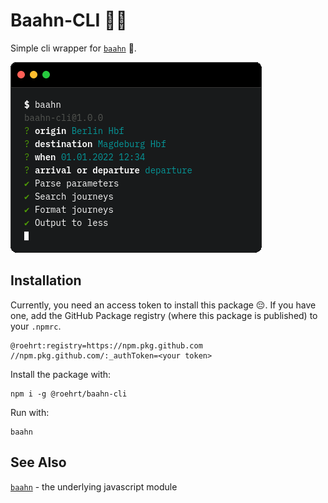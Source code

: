 # Baahn-CLI 🧑‍💻

Simple cli wrapper for [`baahn`] 🚂.

![baahn-cli in action](cli.png)

## Installation
Currently, you need an access token to install this package 😔.
If you have one, add the GitHub Package registry (where this package
is published) to your `.npmrc`.
```
@roehrt:registry=https://npm.pkg.github.com
//npm.pkg.github.com/:_authToken=<your token>
```

Install the package with:
```shell
npm i -g @roehrt/baahn-cli
```

Run with:
```shell
baahn
```

## See Also

[`baahn`] - the underlying javascript module

[`baahn`]: https://github.com/roehrt/baahn
